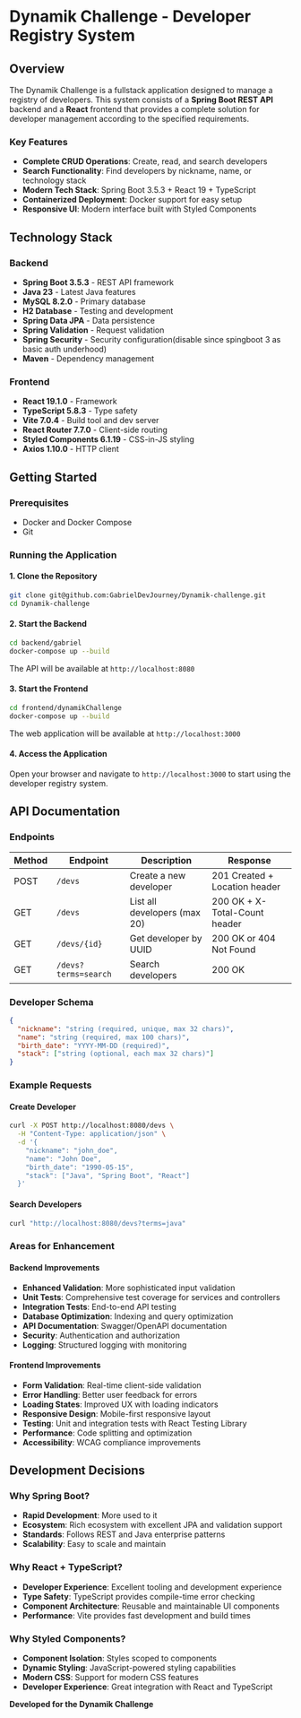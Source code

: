 # Dynamik Challenge - Developer Registry System

## Overview

The Dynamik Challenge is a fullstack application designed to manage a registry of developers. This system consists of a **Spring Boot REST API** backend and a **React** frontend that provides a complete solution for developer management according to the specified requirements.

### Key Features

- **Complete CRUD Operations**: Create, read, and search developers
- **Search Functionality**: Find developers by nickname, name, or technology stack
- **Modern Tech Stack**: Spring Boot 3.5.3 + React 19 + TypeScript
- **Containerized Deployment**: Docker support for easy setup
- **Responsive UI**: Modern interface built with Styled Components

## Technology Stack

### Backend
- **Spring Boot 3.5.3** - REST API framework
- **Java 23** - Latest Java features
- **MySQL 8.2.0** - Primary database
- **H2 Database** - Testing and development
- **Spring Data JPA** - Data persistence
- **Spring Validation** - Request validation
- **Spring Security** - Security configuration(disable since spingboot 3 as basic auth underhood)
- **Maven** - Dependency management

### Frontend
- **React 19.1.0** - Framework
- **TypeScript 5.8.3** - Type safety
- **Vite 7.0.4** - Build tool and dev server
- **React Router 7.7.0** - Client-side routing
- **Styled Components 6.1.19** - CSS-in-JS styling
- **Axios 1.10.0** - HTTP client

## Getting Started

### Prerequisites
- Docker and Docker Compose
- Git

### Running the Application

#### 1. Clone the Repository
```bash
git clone git@github.com:GabrielDevJourney/Dynamik-challenge.git
cd Dynamik-challenge
```

#### 2. Start the Backend
```bash
cd backend/gabriel
docker-compose up --build
```
The API will be available at `http://localhost:8080`

#### 3. Start the Frontend
```bash
cd frontend/dynamikChallenge
docker-compose up --build
```
The web application will be available at `http://localhost:3000`

#### 4. Access the Application
Open your browser and navigate to `http://localhost:3000` to start using the developer registry system.

## API Documentation

### Endpoints

| Method | Endpoint | Description | Response |
|--------|----------|-------------|----------|
| POST | `/devs` | Create a new developer | 201 Created + Location header |
| GET | `/devs` | List all developers (max 20) | 200 OK + X-Total-Count header |
| GET | `/devs/{id}` | Get developer by UUID | 200 OK or 404 Not Found |
| GET | `/devs?terms=search` | Search developers | 200 OK |

### Developer Schema

```json
{
  "nickname": "string (required, unique, max 32 chars)",
  "name": "string (required, max 100 chars)",
  "birth_date": "YYYY-MM-DD (required)",
  "stack": ["string (optional, each max 32 chars)"]
}
```

### Example Requests

#### Create Developer
```bash
curl -X POST http://localhost:8080/devs \
  -H "Content-Type: application/json" \
  -d '{
    "nickname": "john_doe",
    "name": "John Doe",
    "birth_date": "1990-05-15",
    "stack": ["Java", "Spring Boot", "React"]
  }'
```

#### Search Developers
```bash
curl "http://localhost:8080/devs?terms=java"
```


### Areas for Enhancement

#### Backend Improvements
- **Enhanced Validation**: More sophisticated input validation
- **Unit Tests**: Comprehensive test coverage for services and controllers
- **Integration Tests**: End-to-end API testing
- **Database Optimization**: Indexing and query optimization
- **API Documentation**: Swagger/OpenAPI documentation
- **Security**: Authentication and authorization
- **Logging**: Structured logging with monitoring

#### Frontend Improvements
- **Form Validation**: Real-time client-side validation
- **Error Handling**: Better user feedback for errors
- **Loading States**: Improved UX with loading indicators
- **Responsive Design**: Mobile-first responsive layout
- **Testing**: Unit and integration tests with React Testing Library
- **Performance**: Code splitting and optimization
- **Accessibility**: WCAG compliance improvements

## Development Decisions

### Why Spring Boot?
- **Rapid Development**: More used to it
- **Ecosystem**: Rich ecosystem with excellent JPA and validation support
- **Standards**: Follows REST and Java enterprise patterns
- **Scalability**: Easy to scale and maintain

### Why React + TypeScript?
- **Developer Experience**: Excellent tooling and development experience
- **Type Safety**: TypeScript provides compile-time error checking
- **Component Architecture**: Reusable and maintainable UI components
- **Performance**: Vite provides fast development and build times

### Why Styled Components?
- **Component Isolation**: Styles scoped to components
- **Dynamic Styling**: JavaScript-powered styling capabilities
- **Modern CSS**: Support for modern CSS features
- **Developer Experience**: Great integration with React and TypeScript

**Developed for the Dynamik Challenge** 

